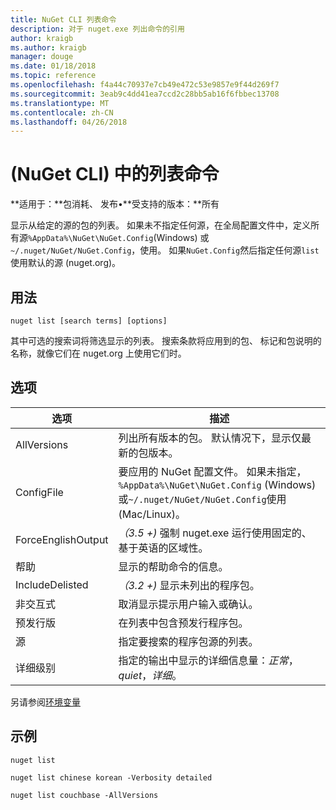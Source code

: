 ```yaml
---
title: NuGet CLI 列表命令
description: 对于 nuget.exe 列出命令的引用
author: kraigb
ms.author: kraigb
manager: douge
ms.date: 01/18/2018
ms.topic: reference
ms.openlocfilehash: f4a44c70937e7cb49e472c53e9857e9f44d269f7
ms.sourcegitcommit: 3eab9c4dd41ea7ccd2c28bb5ab16f6fbbec13708
ms.translationtype: MT
ms.contentlocale: zh-CN
ms.lasthandoff: 04/26/2018
---
```

# <a name="list-command-nuget-cli"></a>(NuGet CLI) 中的列表命令

**适用于：**包消耗、 发布&bullet;**受支持的版本：**所有

显示从给定的源的包的列表。 如果未不指定任何源，在全局配置文件中，定义所有源`%AppData%\NuGet\NuGet.Config`(Windows) 或`~/.nuget/NuGet/NuGet.Config`，使用。 如果`NuGet.Config`然后指定任何源`list`使用默认的源 (nuget.org)。

## <a name="usage"></a>用法

```cli
nuget list [search terms] [options]
```

其中可选的搜索词将筛选显示的列表。 搜索条款将应用到的包、 标记和包说明的名称，就像它们在 nuget.org 上使用它们时。

## <a name="options"></a>选项

| 选项 | 描述 |
| --- | --- |
| AllVersions | 列出所有版本的包。 默认情况下，显示仅最新的包版本。 |
| ConfigFile | 要应用的 NuGet 配置文件。 如果未指定， `%AppData%\NuGet\NuGet.Config` (Windows) 或`~/.nuget/NuGet/NuGet.Config`使用 (Mac/Linux)。|
| ForceEnglishOutput | *（3.5 +)* 强制 nuget.exe 运行使用固定的、 基于英语的区域性。 |
| 帮助 | 显示的帮助命令的信息。 |
| IncludeDelisted | *（3.2 +)* 显示未列出的程序包。 |
| 非交互式 | 取消显示提示用户输入或确认。 |
| 预发行版 | 在列表中包含预发行程序包。 |
| 源 | 指定要搜索的程序包源的列表。 |
| 详细级别 | 指定的输出中显示的详细信息量：*正常*， *quiet*，*详细*。 |

另请参阅[环境变量](cli-ref-environment-variables.md)

## <a name="examples"></a>示例

```cli
nuget list

nuget list chinese korean -Verbosity detailed

nuget list couchbase -AllVersions
```
